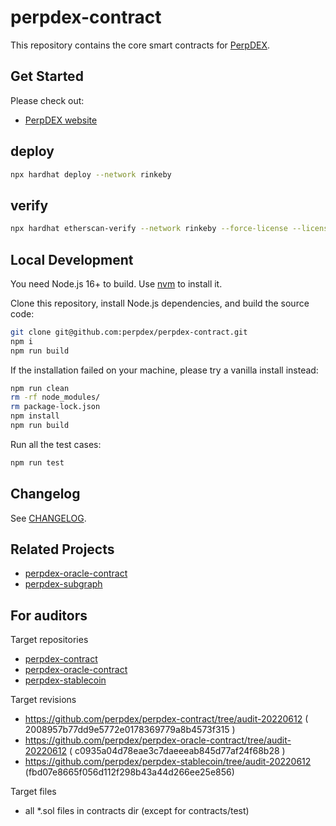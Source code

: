# perpdex-contract

This repository contains the core smart contracts for [PerpDEX](https://perpdex.com/).

## Get Started

Please check out:

- [PerpDEX website](https://perpdex.com/)
<!-- - [PerpDEX docs](https://docs.perpdex.com/) -->

## deploy

```bash
npx hardhat deploy --network rinkeby
```

## verify

```bash
npx hardhat etherscan-verify --network rinkeby --force-license --license GPL-3.0
```

## Local Development

You need Node.js 16+ to build. Use [nvm](https://github.com/nvm-sh/nvm) to install it.

Clone this repository, install Node.js dependencies, and build the source code:

```bash
git clone git@github.com:perpdex/perpdex-contract.git
npm i
npm run build
```

If the installation failed on your machine, please try a vanilla install instead:

```bash
npm run clean
rm -rf node_modules/
rm package-lock.json
npm install
npm run build
```

Run all the test cases:

```bash
npm run test
```

## Changelog

See [CHANGELOG](https://github.com/perpdex/perpdex-contract/blob/main/CHANGELOG.md).

## Related Projects

- [perpdex-oracle-contract](https://github.com/perpdex/perpdex-oracle-contract)
- [perpdex-subgraph](https://github.com/perpdex/perpdex-subgraph)

## For auditors

Target repositories

- [perpdex-contract](https://github.com/perpdex/perpdex-contract)
- [perpdex-oracle-contract](https://github.com/perpdex/perpdex-oracle-contract)
- [perpdex-stablecoin](https://github.com/perpdex/perpdex-stablecoin)

Target revisions

- https://github.com/perpdex/perpdex-contract/tree/audit-20220612 ( 2008957b77dd9e5772e0178369779a8b4573f315 )
- https://github.com/perpdex/perpdex-oracle-contract/tree/audit-20220612 ( c0935a04d78eae3c7daeeeab845d77af24f68b28 )
- https://github.com/perpdex/perpdex-stablecoin/tree/audit-20220612 (fbd07e8665f056d112f298b43a44d266ee25e856)

Target files

- all *.sol files in contracts dir (except for contracts/test)
